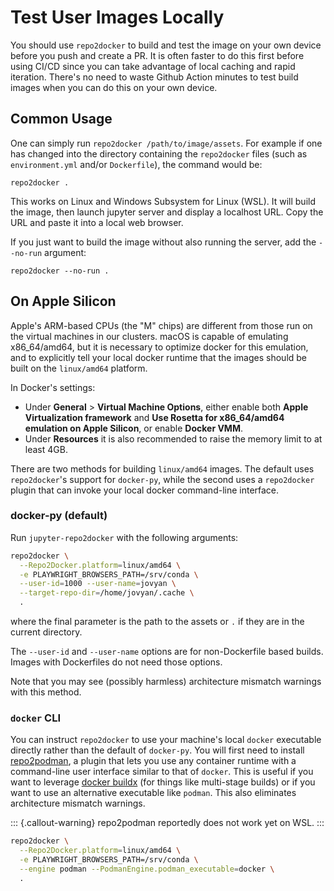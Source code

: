 # Test User Images Locally

You should use `repo2docker` to build and test the image on your own device before you push and create a PR. It is often faster to do this first before using CI/CD since you can take advantage of local caching and rapid iteration. There's no need to waste Github Action minutes to test build images when you can do this on your own device.

## Common Usage

One can simply run `repo2docker /path/to/image/assets`. For example if one has changed into the directory containing the `repo2docker` files (such as `environment.yml` and/or `Dockerfile`), the command would be:

```shell
repo2docker .
```

This works on Linux and Windows Subsystem for Linux (WSL). It will build the image, then launch jupyter server and display a localhost URL. Copy the URL and paste it into a local web browser.

If you just want to build the image without also running the server,
add the `--no-run` argument:

```shell
repo2docker --no-run .
```

## On Apple Silicon

Apple's ARM-based CPUs (the "M" chips) are different from those run on the virtual machines in our clusters. macOS is capable of emulating x86_64/amd64, but it is necessary to optimize docker for this emulation, and to explicitly tell your local docker runtime that the images should be built on the `linux/amd64` platform.

In Docker's settings:

- Under **General** > **Virtual Machine Options**, either enable both **Apple Virtualization framework** and **Use Rosetta for x86_64/amd64 emulation on Apple Silicon**, or enable **Docker VMM**.
- Under **Resources** it is also recommended to raise the memory limit to at least 4GB.

There are two methods for building `linux/amd64` images. The default uses `repo2docker`'s support for `docker-py`, while the second uses a `repo2docker` plugin that can invoke your local docker command-line interface.

### docker-py (default)

Run `jupyter-repo2docker` with the following arguments:

``` bash
repo2docker \
  --Repo2Docker.platform=linux/amd64 \
  -e PLAYWRIGHT_BROWSERS_PATH=/srv/conda \
  --user-id=1000 --user-name=jovyan \
  --target-repo-dir=/home/jovyan/.cache \
  .
```

where the final parameter is the path to the assets or `.` if they are in the current directory.

The `--user-id` and `--user-name` options are for non-Dockerfile based builds. Images with Dockerfiles do not need those options.

Note that you may see (possibly harmless) architecture mismatch warnings with this method.

### `docker` CLI

You can instruct `repo2docker` to use your machine's local `docker` executable directly rather than the default of `docker-py`. You will first need to install [repo2podman](https://github.com/manics/repo2podman), a plugin that lets you use any container runtime with a command-line user interface similar to that of `docker`. This is useful if you want to leverage [docker buildx](https://github.com/docker/buildx/) (for things like multi-stage builds) or if you want to use an alternative executable like `podman`. This also eliminates architecture mismatch warnings.

::: {.callout-warning}
repo2podman reportedly does not work yet on WSL.
:::

``` bash
repo2docker \
  --Repo2Docker.platform=linux/amd64 \
  -e PLAYWRIGHT_BROWSERS_PATH=/srv/conda \
  --engine podman --PodmanEngine.podman_executable=docker \
  .
```
